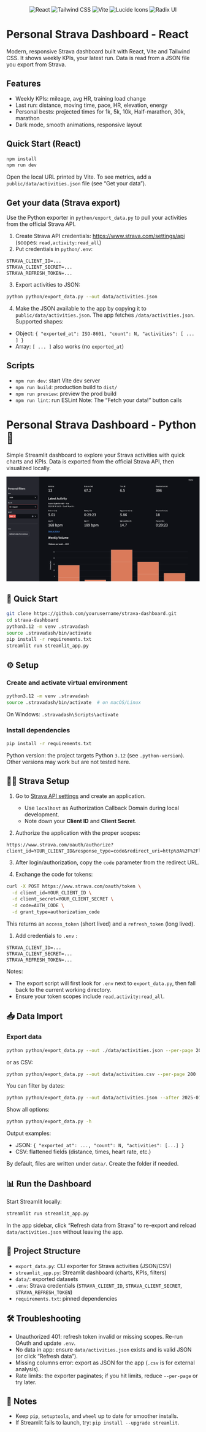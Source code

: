 <div align="center">
  <div>
    <img src="https://img.shields.io/badge/-React-61DAFB?style=for-the-badge&logo=react&logoColor=black" alt="React" />
    <img src="https://img.shields.io/badge/-TailwindCSS-06B6D4?style=for-the-badge&logo=tailwindcss" alt="Tailwind CSS" />
    <img src="https://img.shields.io/badge/-Vite-646CFF?style=for-the-badge&logo=vite&logoColor=white" alt="Vite" />
    <img src="https://img.shields.io/badge/-Lucide Icons-FD4D4D?style=for-the-badge&logo=lucide" alt="Lucide Icons" />
    <img src="https://img.shields.io/badge/-Radix UI-9D4EDD?style=for-the-badge&logo=data:image/svg+xml;base64..." alt="Radix UI" />
  </div>
</div>

# Personal Strava Dashboard - React

Modern, responsive Strava dashboard built with React, Vite and Tailwind CSS. It shows weekly KPIs, your latest run. Data is read from a JSON file you export from Strava.

## Features
- Weekly KPIs: mileage, avg HR, training load change
- Last run: distance, moving time, pace, HR, elevation, energy
- Personal bests: projected times for 1k, 5k, 10k, Half-marathon, 30k, marathon
- Dark mode, smooth animations, responsive layout


## Quick Start (React)

```bash
npm install
npm run dev
```
Open the local URL printed by Vite. To see metrics, add a `public/data/activities.json` file (see “Get your data”).
## Get your data (Strava export)
Use the Python exporter in `python/export_data.py` to pull your activities from the official Strava API.
1) Create Strava API credentials: https://www.strava.com/settings/api (scopes: `read,activity:read_all`)
2) Put credentials in `python/.env`:
```
STRAVA_CLIENT_ID=...
STRAVA_CLIENT_SECRET=...
STRAVA_REFRESH_TOKEN=...
```
3) Export activities to JSON:
```bash
python python/export_data.py --out data/activities.json
```
4) Make the JSON available to the app by copying it to `public/data/activities.json`.
The app fetches `/data/activities.json`. Supported shapes:
- Object: `{ "exported_at": ISO-8601, "count": N, "activities": [ ... ] }`
- Array: `[ ... ]` also works (no `exported_at`)
## Scripts
- `npm run dev`: start Vite dev server
- `npm run build`: production build to `dist/`
- `npm run preview`: preview the prod build
- `npm run lint`: run ESLint
Note: The “Fetch your data!” button calls








# Personal Strava Dashboard - Python :snake:

Simple Streamlit dashboard to explore your Strava activities with quick charts and KPIs. Data is exported from the official Strava API, then visualized locally.

![Dashboard preview](public/streamlit_preview.png)

## 🚀 Quick Start



```bash
git clone https://github.com/yourusername/strava-dashboard.git
cd strava-dashboard
python3.12 -m venv .stravadash
source .stravadash/bin/activate
pip install -r requirements.txt
streamlit run streamlit_app.py
```


## ⚙️ Setup

### Create and activate virtual environment
```bash
python3.12 -m venv .stravadash
source .stravadash/bin/activate  # on macOS/Linux
```
On Windows: `.stravadash\Scripts\activate`

### Install dependencies
```bash
pip install -r requirements.txt
```

Python version: the project targets Python `3.12` (see `.python-version`). Other versions may work but are not tested here.


## 🏃‍♂️ Strava Setup

1. Go to [Strava API settings](https://www.strava.com/settings/api) and create an application.
   - Use `localhost` as Authorization Callback Domain during local development.
   - Note down your **Client ID** and **Client Secret**.

2. Authorize the application with the proper scopes:
```
https://www.strava.com/oauth/authorize?client_id=YOUR_CLIENT_ID&response_type=code&redirect_uri=http%3A%2F%2Flocalhost%2Fexchange_token&approval_prompt=force&scope=read,activity:read_all
```

3. After login/authorization, copy the `code` parameter from the redirect URL.

4. Exchange the code for tokens:
```bash
curl -X POST https://www.strava.com/oauth/token \
  -d client_id=YOUR_CLIENT_ID \
  -d client_secret=YOUR_CLIENT_SECRET \
  -d code=AUTH_CODE \
  -d grant_type=authorization_code
```

This returns an `access_token` (short lived) and a `refresh_token` (long lived).

1. Add credentials to `.env` :
```
STRAVA_CLIENT_ID=...
STRAVA_CLIENT_SECRET=...
STRAVA_REFRESH_TOKEN=...
```

Notes:
- The export script will first look for `.env` next to `export_data.py`, then fall back to the current working directory.
- Ensure your token scopes include `read,activity:read_all`.

## 📥 Data Import

### Export data
```bash
python python/export_data.py --out ./data/activities.json --per-page 200
```

or as CSV:
```bash
python python/export_data.py --out data/activities.csv --per-page 200
```

You can filter by dates:
```bash
python python/export_data.py --out data/activities.json --after 2025-01-01 --before 2025-12-31
```

Show all options:
```bash
python python/export_data.py -h
```

Output examples:
- JSON: `{ "exported_at": ..., "count": N, "activities": [...] }`
- CSV: flattened fields (distance, times, heart rate, etc.)

By default, files are written under `data/`. Create the folder if needed.

## 📊 Run the Dashboard

Start Streamlit locally:
```bash
streamlit run streamlit_app.py
```

In the app sidebar, click “Refresh data from Strava” to re-export and reload `data/activities.json` without leaving the app.

## 📂 Project Structure

- `export_data.py`: CLI exporter for Strava activities (JSON/CSV)
- `streamlit_app.py`: Streamlit dashboard (charts, KPIs, filters)
- `data/`: exported datasets
- `.env`: Strava credentials (`STRAVA_CLIENT_ID`, `STRAVA_CLIENT_SECRET`, `STRAVA_REFRESH_TOKEN`)
- `requirements.txt`: pinned dependencies

## 🛠️ Troubleshooting

- Unauthorized 401: refresh token invalid or missing scopes. Re-run OAuth and update `.env`.
- No data in app: ensure `data/activities.json` exists and is valid JSON (or click “Refresh data”).
- Missing columns error: export as JSON for the app (`.csv` is for external analysis).
- Rate limits: the exporter paginates; if you hit limits, reduce `--per-page` or try later.
## 📝 Notes

- Keep `pip`, `setuptools`, and `wheel` up to date for smoother installs.
- If Streamlit fails to launch, try: `pip install --upgrade streamlit`.
